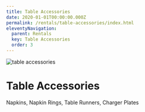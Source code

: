 ```yaml
---
title: Table Accessories
date: 2020-01-01T00:00:00.000Z
permalink: /rentals/table-accessories/index.html
eleventyNavigation:
  parent: Rentals
  key: Table Accessories
  order: 3
---
```


<img class="photo fullwidth" src="/static/img/table-accessories-1000.jpg" alt="table accessories">

# Table Accessories

Napkins, Napkin Rings, Table Runners, Charger Plates

